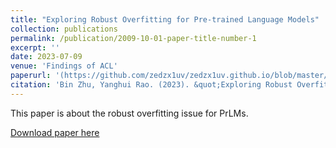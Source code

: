 ```yaml
---
title: "Exploring Robust Overfitting for Pre-trained Language Models"
collection: publications
permalink: /publication/2009-10-01-paper-title-number-1
excerpt: ''
date: 2023-07-09
venue: 'Findings of ACL'
paperurl: '(https://github.com/zedzx1uv/zedzx1uv.github.io/blob/master/files/Exploring_Robust_Overfitting_for_Pre_trained_Language_Models_0522.pdf)'
citation: 'Bin Zhu, Yanghui Rao. (2023). &quot;Exploring Robust Overfitting for Pre-trained Language Models.&quot; <i>Findings of ACL 2023</i>.'
---
```

This paper is about the robust overfitting issue for PrLMs.

[Download paper here](https://github.com/zedzx1uv/zedzx1uv.github.io/blob/master/files/Exploring_Robust_Overfitting_for_Pre_trained_Language_Models_0522.pdf)

